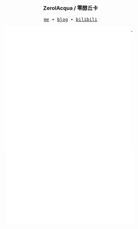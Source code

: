 <h3 align="center"> ZerolAcqua / 零醇丘卡</h3>

<p align="center">
  <samp>
    <a href="https://zerolacqua.top/about/me/">me</a> ∙
    <a href="https://zerolacqua.top/">blog</a> ∙
    <a href="https://space.bilibili.com/26960382">bilibili</a>
  </samp>
</p>

<p align="center">
  <a href="https://github.com/ZerolAcqua">
    <img width="400" align="top" src="https://github.com/ZerolAcqua/ZerolAcqua/blob/master/metrics.left.svg" />
  </a>
  &emsp;
  <a href="https://github.com/ZerolAcqua">
    <img width="400" align="top" src="https://github.com/ZerolAcqua/ZerolAcqua/blob/master/metrics.right.svg" />
  </a>
</p>

<!-- 
My Projects:
 -->

<!--
**ZerolAcqua/ZerolAcqua** is a ✨ _special_ ✨ repository because its `README.md` (this file) appears on your GitHub profile.

Here are some ideas to get you started:

- 🔭 I’m currently working on ...
- 🌱 I’m currently learning ...
- 👯 I’m looking to collaborate on ...
- 🤔 I’m looking for help with ...
- 💬 Ask me about ...
- 📫 How to reach me: ...
- 😄 Pronouns: ...
- ⚡ Fun fact: ...
-->

